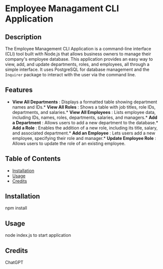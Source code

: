 # Employee Managament CLI Application

## Description

The Employee Management CLI Application is a command-line interface (CLI) tool built with Node.js that allows business owners to manage their company's employee database. This application provides an easy way to view, add, and update departments, roles, and employees, all through a simple interface. It uses PostgreSQL for database management and the `Inquirer` package to interact with the user via the command line.

## Features

* **View All Departments** : Displays a formatted table showing department names and IDs.* **View All Roles** : Shows a table with job titles, role IDs, departments, and salaries.* **View All Employees** : Lists employee data, including IDs, names, roles, departments, salaries, and managers.* **Add a Department** : Allows users to add a new department to the database.* **Add a Role** : Enables the addition of a new role, including its title, salary, and associated department.* **Add an Employee** : Lets users add a new employee, specifying their role and manager.* **Update Employee Role** : Allows users to update the role of an existing employee.

## Table of Contents

* [Installation](#installation)
* [Usage](#usage)
* [Credits](#credits)

## Installation

npm install

## Usage

node index.js to start application

## Credits

ChatGPT
